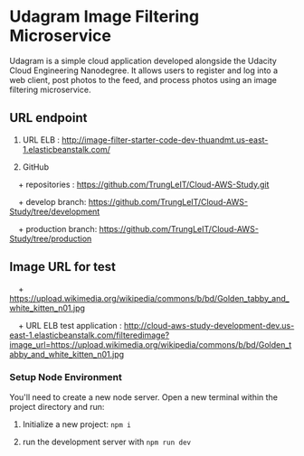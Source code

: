 # Udagram Image Filtering Microservice

Udagram is a simple cloud application developed alongside the Udacity Cloud Engineering Nanodegree. It allows users to register and log into a web client, post photos to the feed, and process photos using an image filtering microservice.

## URL endpoint

1. URL ELB : http://image-filter-starter-code-dev-thuandmt.us-east-1.elasticbeanstalk.com/

2. GitHub

    + repositories : https://github.com/TrungLeIT/Cloud-AWS-Study.git

    + develop branch: https://github.com/TrungLeIT/Cloud-AWS-Study/tree/development

    + production branch: https://github.com/TrungLeIT/Cloud-AWS-Study/tree/production

## Image URL for test

    + https://upload.wikimedia.org/wikipedia/commons/b/bd/Golden_tabby_and_white_kitten_n01.jpg

    + URL ELB test application : http://cloud-aws-study-development-dev.us-east-1.elasticbeanstalk.com/filteredimage?image_url=https://upload.wikimedia.org/wikipedia/commons/b/bd/Golden_tabby_and_white_kitten_n01.jpg

### Setup Node Environment

You'll need to create a new node server. Open a new terminal within the project directory and run:




1. Initialize a new project: `npm i`

2. run the development server with `npm run dev`
